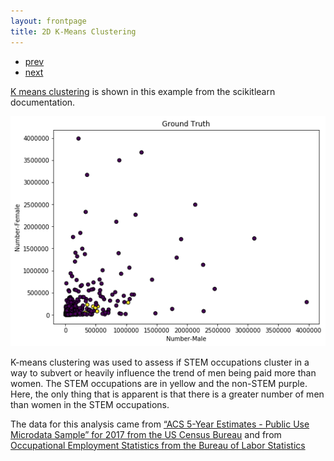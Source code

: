 ```yaml
---
layout: frontpage
title: 2D K-Means Clustering
---
```


<div class="navbar">
  <div class="navbar-inner">
      <ul class="nav">
          <li><a href="Full_SPLOM.html">prev</a></li>
          <li><a href="3d_kmeans_pay.html">next</a></li>
      </ul>
  </div>
</div>

[K means clustering](https://scikit-learn.org/stable/auto_examples/cluster/plot_cluster_iris.html) is shown in this example from the scikitlearn documentation. <br/>

![2D K-Means Clustering example](../../assets/ALS_pics/2d_kmeans_num.png)

K-means clustering was used to assess if STEM occupations cluster in a way to subvert or heavily influence the trend of men being paid more than women. The STEM occupations are in yellow and the non-STEM purple. Here, the only thing that is apparent is that there is a greater number of men than women in the STEM occupations.

The data for this analysis came from [“ACS 5-Year Estimates - Public Use Microdata Sample” for 2017 from the US Census Bureau](https://data.census.gov/mdat/#/) and from [Occupational Employment Statistics from the Bureau of Labor Statistics](https://www.bls.gov/oes/topics.htm#stem)
